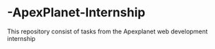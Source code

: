# -ApexPlanet-Internship
This repository consist of tasks from the Apexplanet web development internship
